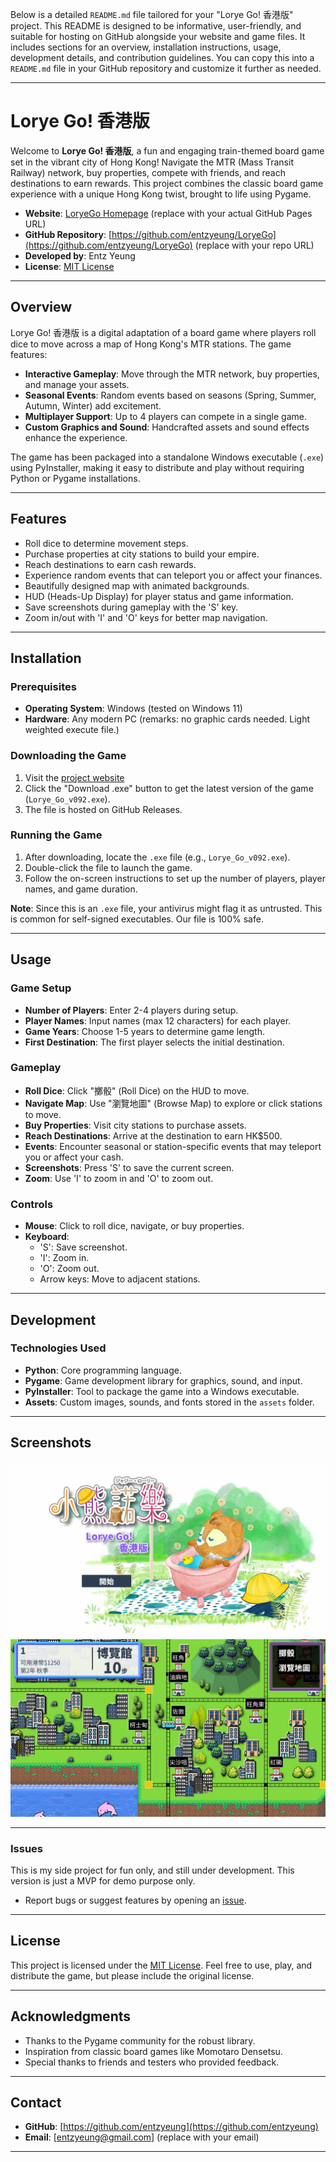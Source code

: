 Below is a detailed `README.md` file tailored for your "Lorye Go! 香港版" project. This README is designed to be informative, user-friendly, and suitable for hosting on GitHub alongside your website and game files. It includes sections for an overview, installation instructions, usage, development details, and contribution guidelines. You can copy this into a `README.md` file in your GitHub repository and customize it further as needed.

---

# Lorye Go! 香港版

Welcome to **Lorye Go! 香港版**, a fun and engaging train-themed board game set in the vibrant city of Hong Kong! Navigate the MTR (Mass Transit Railway) network, buy properties, compete with friends, and reach destinations to earn rewards. This project combines the classic board game experience with a unique Hong Kong twist, brought to life using Pygame.

- **Website**: [LoryeGo Homepage](https://entzyeung.github.io/LoryeGo) (replace with your actual GitHub Pages URL)
- **GitHub Repository**: [https://github.com/entzyeung/LoryeGo](https://github.com/entzyeung/LoryeGo) (replace with your repo URL)
- **Developed by**: Entz Yeung
- **License**: [MIT License](#license)

---

## Overview

Lorye Go! 香港版 is a digital adaptation of a board game where players roll dice to move across a map of Hong Kong's MTR stations. The game features:
- **Interactive Gameplay**: Move through the MTR network, buy properties, and manage your assets.
- **Seasonal Events**: Random events based on seasons (Spring, Summer, Autumn, Winter) add excitement.
- **Multiplayer Support**: Up to 4 players can compete in a single game.
- **Custom Graphics and Sound**: Handcrafted assets and sound effects enhance the experience.

The game has been packaged into a standalone Windows executable (`.exe`) using PyInstaller, making it easy to distribute and play without requiring Python or Pygame installations.

---

## Features
- Roll dice to determine movement steps.
- Purchase properties at city stations to build your empire.
- Reach destinations to earn cash rewards.
- Experience random events that can teleport you or affect your finances.
- Beautifully designed map with animated backgrounds.
- HUD (Heads-Up Display) for player status and game information.
- Save screenshots during gameplay with the 'S' key.
- Zoom in/out with 'I' and 'O' keys for better map navigation.

---

## Installation

### Prerequisites
- **Operating System**: Windows (tested on Windows 11)
- **Hardware**: Any modern PC (remarks: no graphic cards needed. Light weighted execute file.)

### Downloading the Game
1. Visit the [project website](https://entzyeung.github.io/LoryeGo/)
2. Click the "Download .exe" button to get the latest version of the game (`Lorye_Go_v092.exe`).
3. The file is hosted on GitHub Releases.

### Running the Game
1. After downloading, locate the `.exe` file (e.g., `Lorye_Go_v092.exe`).
2. Double-click the file to launch the game.
3. Follow the on-screen instructions to set up the number of players, player names, and game duration.

**Note**: Since this is an `.exe` file, your antivirus might flag it as untrusted. This is common for self-signed executables. Our file is 100% safe.


---

## Usage

### Game Setup
- **Number of Players**: Enter 2-4 players during setup.
- **Player Names**: Input names (max 12 characters) for each player.
- **Game Years**: Choose 1-5 years to determine game length.
- **First Destination**: The first player selects the initial destination.

### Gameplay
- **Roll Dice**: Click "擲骰" (Roll Dice) on the HUD to move.
- **Navigate Map**: Use "瀏覽地圖" (Browse Map) to explore or click stations to move.
- **Buy Properties**: Visit city stations to purchase assets.
- **Reach Destinations**: Arrive at the destination to earn HK$500.
- **Events**: Encounter seasonal or station-specific events that may teleport you or affect your cash.
- **Screenshots**: Press 'S' to save the current screen.
- **Zoom**: Use 'I' to zoom in and 'O' to zoom out.

### Controls
- **Mouse**: Click to roll dice, navigate, or buy properties.
- **Keyboard**:
  - 'S': Save screenshot.
  - 'I': Zoom in.
  - 'O': Zoom out.
  - Arrow keys: Move to adjacent stations.

---

## Development

### Technologies Used
- **Python**: Core programming language.
- **Pygame**: Game development library for graphics, sound, and input.
- **PyInstaller**: Tool to package the game into a Windows executable.
- **Assets**: Custom images, sounds, and fonts stored in the `assets` folder.

---

## Screenshots
![Game Cover](win/screenshots/Lorye_G0_Hong_Kong.png)
![Gameplay Screenshot](win/screenshots/window_screenshot_20250315_071518.jpg)

---


### Issues
This is my side project for fun only, and still under development. This version is just a MVP for demo purpose only. 

- Report bugs or suggest features by opening an [issue](https://github.com/<your-username>/LoryeGo/issues).

---

## License

This project is licensed under the [MIT License](LICENSE). Feel free to use, play, and distribute the game, but please include the original license.

---

## Acknowledgments
- Thanks to the Pygame community for the robust library.
- Inspiration from classic board games like Momotaro Densetsu.
- Special thanks to friends and testers who provided feedback.

---

## Contact
- **GitHub**: [https://github.com/entzyeung](https://github.com/entzyeung)
- **Email**: [entzyeung@gmail.com] (replace with your email)

---